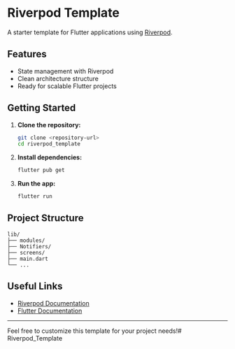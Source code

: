 # Riverpod Template

A starter template for Flutter applications using [Riverpod](https://riverpod.dev/).

## Features

- State management with Riverpod
- Clean architecture structure
- Ready for scalable Flutter projects

## Getting Started

1. **Clone the repository:**
    ```sh
    git clone <repository-url>
    cd riverpod_template
    ```

2. **Install dependencies:**
    ```sh
    flutter pub get
    ```

3. **Run the app:**
    ```sh
    flutter run
    ```

## Project Structure

```
lib/
├── modules/
├── Notifiers/
├── screens/
├── main.dart
└── ...
```

## Useful Links

- [Riverpod Documentation](https://riverpod.dev/docs)
- [Flutter Documentation](https://flutter.dev/docs)

---

Feel free to customize this template for your project needs!#   R i v e r p o d _ T e m p l a t e  
 
